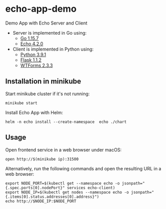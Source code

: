 # echo-app-demo

Demo App with Echo Server and Client

* Server is implemented in Go using:
  * [Go 1.15.7](https://golang.org/dl/)
  * [Echo 4.2.0](https://echo.labstack.com)
* Client is implemented in Python using:
  * [Python 3.9.1](https://www.python.org/downloads/)
  * [Flask 1.1.2](https://flask.palletsprojects.com/en/1.1.x/)
  * [WTForms 2.3.3](https://wtforms.readthedocs.io/en/2.3.x/)

## Installation in minikube

Start minikube cluster if it's not running:

```
minikube start
```

Install Echo App with Helm:

```
helm -n echo install --create-namespace  echo ./chart
```

## Usage

Open frontend service in a web browser under macOS:

```
open http://$(minikube ip):31500
```

Alternatively, run the following commands and open the resulting URL in a web browser:

```
export NODE_PORT=$(kubectl get --namespace echo -o jsonpath="{.spec.ports[0].nodePort}" services echo-client)
export NODE_IP=$(kubectl get nodes --namespace echo -o jsonpath="{.items[0].status.addresses[0].address}")
echo http://$NODE_IP:$NODE_PORT
```
